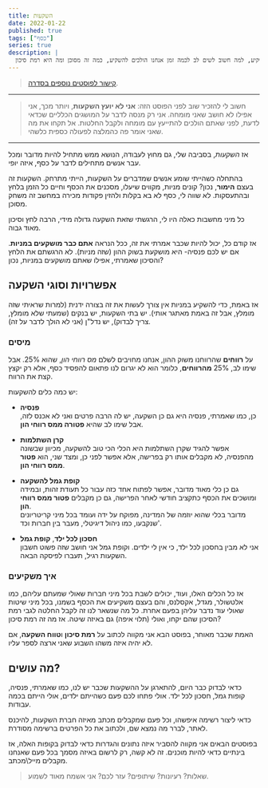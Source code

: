 ```yaml
---
title: השקעות
date: 2022-01-22
published: true
tags: ["כסף"]
series: true
description: |
  אז ניגש לעניין- השקעות. מה זה אומר להשקיע, למה חשוב לשים לב לכמה זמן אנחנו הולכים להשקיע, כמה זה מסוכן ומה היא רמת סיכון?
---
```


> [קישור לפוסטים נוספים בסדרה](https://bscstudent.netlify.app/tag/%D7%9B%D7%A1%D7%A3/).

---

> חשוב לי להזכיר שוב לפני הפוסט הזה: **אני לא יועץ השקעות**, ויותר מכך, אני אפילו לא חושב שאני מומחה. אני רק מנסה לדבר על המושגים הכלליים שכדאי לדעת, לפני שאתם הולכים להתייעץ עם מומחה ולקבל החלטות.
> אל תקחו את מה שאני אומר פה כהמלצה לפעולה כספית כלשהי.

---

אז _השקעות_, בסביבה שלי, גם מחוץ לעבודה, הנושא ממש מתחיל להיות מדובר ומכל עבר אנשים מתחילים לדבר על כסף, איזה יופי.

בהתחלה כשהייתי שומע אנשים שמדברים על השקעות, הייתי מתרחק. השקעות זה בעצם **הימור**, נכון? קונים מניות, מקווים שיעלו, מסכנים את הכסף וחיים כל הזמן בלחץ ובהתעסקות. לא שווה לי, כסף לא בא בקלות ולהזין פקודות מכירה במחשב זה משחק מסוכן.

כל מיני מחשבות כאלה היו לי, הרגשתי שזאת השקעה גדולה מידי, הרבה לחץ וסיכון מאוד גבוה.

אז קודם כל, יכול להיות שכבר אמרתי את זה, ככל הנראה **אתם כבר מושקעים במניות**. אם יש לכם פנסיה- היא מושקעת בשוק ההון (שזה מניות). לא הרגשתם את הלחץ והסיכון שאמרתי, אפילו שאתם מושקעים במניות, נכון?

## אפשרויות וסוגי השקעה

אז באמת, כדי להשקיע במניות אין צורך לעשות את זה בצורה ידנית (למרות שראיתי שזה מומלץ, אבל זה באמת מאתגר אותי). יש בתי השקעות, יש בנקים (שמעתי שלא מומלץ, צריך לבדוק), יש נדל"ן (אני לא הולך לדבר על זה).

### מיסים

על **רווחים** שהרווחנו משוק ההון, אנחנו מחויבים לשלם _מס רווחי הון_, שהוא 25%. אבל שימו לב, 25% **מהרווחים**, כלומר הוא לא יגרום לנו פתאום להפסיד כסף, אלא רק יקצץ קצת את הרווח.

יש כמה כלים להשקעות:

- **פנסיה**  
  כן, כמו שאמרתי, פנסיה היא גם כן השקעה, יש לה הרבה פרטים ואני לא אכנס לזה, אבל שימו לב שהיא **פטורה ממס רווחי הון**.

- **קרן השתלמות**  
  אפשר להגיד שקרן השתלמות היא הכלי הכי טוב להשקעה, מכיוון שבשונה מהפנסיה, לא מקבלים אותו רק בפרישה, אלא אפשר לפני כן, ומצד שני, הוא **פטור ממס רווחי הון**.

- **קופת גמל להשקעה**  
  גם כן כלי מאוד מדובר, אפשר לפתוח אחד כזה עבור כל תעודת זהות, ובמידה ומושכים את הכסף כתקציב חודשי לאחר הפרישה, גם כן מקבלים **פטור ממס רווחי הון**.  
  מדובר בכלי שהוא יוזמה של המדינה, מפוקח על ידה ועומד בכל מיני קריטריונים שנקבעו, כמו ניהול דיגיטלי, מעבר בין חברות וכד'.

- **חסכון לכל ילד**, **קופת גמל**  
  אני לא מבין בחסכון לכל ילד, כי אין לי ילדים. וקופת גמל אני חושב שזה פשוט חשבון השקעות רגיל, תעברו לפיסקה הבאה.

### איך משקיעים

אז כל הכלים האלו, ועוד, יכולים לשבת בכל מיני חברות שאולי שמעתם עליהם, כמו אלטשולר, מגדל, אקסלנס, והם בעצם משקיעים את הכסף בשמנו, בכל מיני שיטות שאולי עוד נדבר עליהן בפעם אחרת. כל מה שנשאר לנו זה לקבל החלטה לגבי רמת הסיכון שהם יקחו, ואולי (תלוי איפה) גם באיזה שיטה. אז מה זה רמת סיכון?

האמת שכבר מאוחר, בפוסט הבא אני מקווה לכתוב על **רמת סיכון** ו**טווח השקעה**, אם לא יהיה איזה משהו השבוע שאני ארצה לספר עליו.

## מה עושים?

כדאי לבדוק כבר היום, להתארגן על ההשקעות שכבר יש לנו, כמו שאמרתי, פנסיה, קופות גמל, חסכון לכל ילד. אולי פתחו לכם פעם כשהייתם ילדים, אולי הייתם בכמה עבודות.

כדאי ליצור רשימה איפשהו, וכל פעם שמקבלים מכתב מאיזה חברת השקעות, להיכנס לאתר, לברר מה נמצא שם, ולכתוב את כל הפרטים ברשימה מסודרת.

בפוסטים הבאים אני מקווה להסביר איזה נתונים והגדרות כדאי לבדוק בקופות האלה, אז בינתיים כדאי להיות מוכנים. זה לא קשה, רק לרשום באיזה מסמך בכל פעם שאנחנו מקבלים מייל\מכתב.

> שאלות? רעיונות? שיתופים? עזר לכם? אני אשמח מאוד לשמוע.
